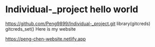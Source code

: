 # Individual-_project hello world 
https://github.com/Peng9899/Individual-_project.git
library(gitcreds)
gitcreds_set()
Here is my website

https://peng-chen-website.netlify.app
